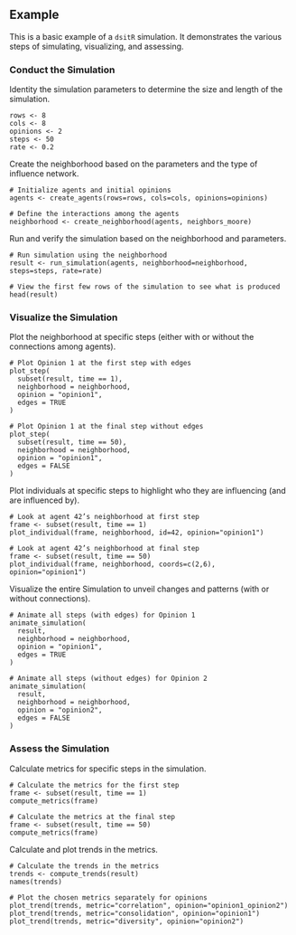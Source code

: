 ## Example

This is a basic example of a `dsitR` simulation. It demonstrates the various steps of simulating, visualizing, and assessing.

### Conduct the Simulation

Identity the simulation parameters to determine the size and length of the simulation.

```{r}
rows <- 8
cols <- 8
opinions <- 2
steps <- 50
rate <- 0.2
```

Create the neighborhood based on the parameters and the type of influence network.

```{r}
# Initialize agents and initial opinions
agents <- create_agents(rows=rows, cols=cols, opinions=opinions)

# Define the interactions among the agents
neighborhood <- create_neighborhood(agents, neighbors_moore)
```

Run and verify the simulation based on the neighborhood and parameters.

```{r}
# Run simulation using the neighborhood
result <- run_simulation(agents, neighborhood=neighborhood, steps=steps, rate=rate)

# View the first few rows of the simulation to see what is produced
head(result)
```

### Visualize the Simulation

Plot the neighborhood at specific steps (either with or without the connections among agents).

```{r}
# Plot Opinion 1 at the first step with edges
plot_step(
  subset(result, time == 1),
  neighborhood = neighborhood,
  opinion = "opinion1",
  edges = TRUE
)

# Plot Opinion 1 at the final step without edges
plot_step(
  subset(result, time == 50),
  neighborhood = neighborhood,
  opinion = "opinion1",
  edges = FALSE
)
```

Plot individuals at specific steps to highlight who they are influencing (and are influenced by).

```{r}
# Look at agent 42’s neighborhood at first step
frame <- subset(result, time == 1)
plot_individual(frame, neighborhood, id=42, opinion="opinion1")

# Look at agent 42’s neighborhood at final step
frame <- subset(result, time == 50)
plot_individual(frame, neighborhood, coords=c(2,6), opinion="opinion1")
```

Visualize the entire Simulation to unveil changes and patterns (with or without connections).

```{r}
# Animate all steps (with edges) for Opinion 1
animate_simulation(
  result,
  neighborhood = neighborhood,
  opinion = "opinion1",
  edges = TRUE
)

# Animate all steps (without edges) for Opinion 2
animate_simulation(
  result,
  neighborhood = neighborhood,
  opinion = "opinion2",
  edges = FALSE
)
```

### Assess the Simulation

Calculate metrics for specific steps in the simulation.

```{r}
# Calculate the metrics for the first step
frame <- subset(result, time == 1)
compute_metrics(frame)

# Calculate the metrics at the final step
frame <- subset(result, time == 50)
compute_metrics(frame)
```

Calculate and plot trends in the metrics.

```{r}
# Calculate the trends in the metrics
trends <- compute_trends(result)
names(trends)

# Plot the chosen metrics separately for opinions
plot_trend(trends, metric="correlation", opinion="opinion1_opinion2")
plot_trend(trends, metric="consolidation", opinion="opinion1")
plot_trend(trends, metric="diversity", opinion="opinion2")
```

